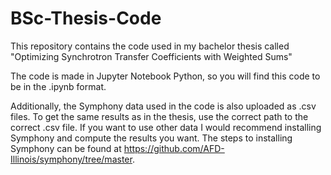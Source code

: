 # BSc-Thesis-Code
This repository contains the code used in my bachelor thesis called "Optimizing Synchrotron Transfer Coefficients with Weighted Sums"

The code is made in Jupyter Notebook Python, so you will find this code to be in the .ipynb format. 

Additionally, the Symphony data used in the code is also uploaded as .csv files. To get the same results as in the thesis, use the correct path to the correct .csv file. If you want to use other data I would recommend installing Symphony and compute the results you want. The steps to installing Symphony can be found at https://github.com/AFD-Illinois/symphony/tree/master.
